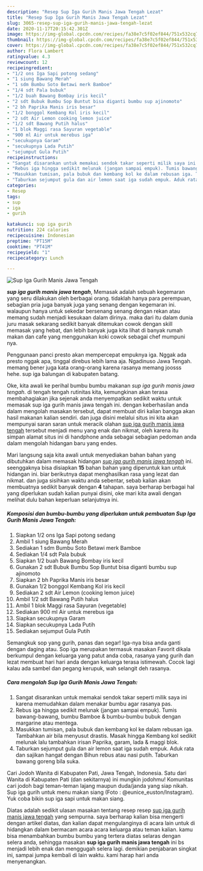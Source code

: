 ```yaml
---
description: "Resep Sup Iga Gurih Manis Jawa Tengah Lezat"
title: "Resep Sup Iga Gurih Manis Jawa Tengah Lezat"
slug: 3065-resep-sup-iga-gurih-manis-jawa-tengah-lezat
date: 2020-11-17T20:15:42.301Z
image: https://img-global.cpcdn.com/recipes/fa38e7c5f02ef844/751x532cq70/sup-iga-gurih-manis-jawa-tengah-foto-resep-utama.jpg
thumbnail: https://img-global.cpcdn.com/recipes/fa38e7c5f02ef844/751x532cq70/sup-iga-gurih-manis-jawa-tengah-foto-resep-utama.jpg
cover: https://img-global.cpcdn.com/recipes/fa38e7c5f02ef844/751x532cq70/sup-iga-gurih-manis-jawa-tengah-foto-resep-utama.jpg
author: Flora Lambert
ratingvalue: 4.3
reviewcount: 12
recipeingredient:
- "1/2 ons Iga Sapi potong sedang"
- "1 siung Bawang Merah"
- "1 sdm Bumbu Soto Betawi merk Bamboe"
- "1/4 sdt Pala bubuk"
- "1/2 buah Bawang Bombay iris kecil"
- "2 sdt Bubuk Bumbu Sop Buntut bisa diganti bumbu sup ajinomoto"
- "2 bh Paprika Manis iris besar"
- "1/2 bonggol Kembang Kol iris kecil"
- "2 sdt Air Lemon cooking lemon juice"
- "1/2 sdt Bawang Putih halus"
- "1 blok Maggi rasa Sayuran vegetable"
- "900 ml Air untuk merebus iga"
- "secukupnya Garam"
- "secukupnya Lada Putih"
- "sejumput Gula Putih"
recipeinstructions:
- "Sangat disarankan untuk memakai sendok takar seperti milik saya ini karena memudahkan dalam menakar bumbu agar rasanya pas."
- "Rebus iga hingga sedikit melunak (jangan sampai empuk). Tumis bawang-bawang, bumbu Bamboe &amp; bumbu-bumbu bubuk dengan margarine atau mentega."
- "Masukkan tumisan, pala bubuk dan kembang kol ke dalam rebusan iga. Tambahkan air bila menyusut drastis. Masak hingga Kembang kol sedikit melunak lalu tambahkan irisan Paprika, garam, lada &amp; maggi blok."
- "Taburkan sejumput gula dan air lemon saat iga sudah empuk. Aduk rata dan sajikan hangat dengan Bihun rebus atau nasi putih. Taburkan bawang goreng bila suka."
categories:
- Resep
tags:
- sup
- iga
- gurih

katakunci: sup iga gurih 
nutrition: 224 calories
recipecuisine: Indonesian
preptime: "PT15M"
cooktime: "PT41M"
recipeyield: "1"
recipecategory: Lunch

---
```



![Sup Iga Gurih Manis Jawa Tengah](https://img-global.cpcdn.com/recipes/fa38e7c5f02ef844/751x532cq70/sup-iga-gurih-manis-jawa-tengah-foto-resep-utama.jpg)

<b><i>sup iga gurih manis jawa tengah</i></b>, Memasak adalah sebuah kegemaran yang seru dilakukan oleh berbagai orang. tidaklah hanya para perempuan, sebagian pria juga banyak juga yang senang dengan kegemaran ini. walaupun hanya untuk sekedar bersenang senang dengan rekan atau memang sudah menjadi kesukaan dalam dirinya. maka dari itu dalam dunia juru masak sekarang sedikit banyak ditemukan cowok dengan skill memasak yang hebat, dan lebih banyak juga kita lihat di banyak rumah makan dan cafe yang menggunakan koki cowok sebagai chef mumpuni nya.

Penggunaan panci presto akan mempercepat empuknya iga. Nggak ada presto nggak apa, tinggal direbus lebih lama aja. Ngadinuso Jawa Tengah. memang bener juga kata orang-orang karena rasanya memang joosss hehe. sup iga balungan di kabupaten batang.

Oke, kita awali ke perihal bumbu bumbu makanan <i>sup iga gurih manis jawa tengah</i>. di tengah tengah rutinitas kita, kemungkinan akan terasa membahagiakan jika sejenak anda menyempatkan sedikit waktu untuk memasak sup iga gurih manis jawa tengah ini. dengan keberhasilan anda dalam mengolah masakan tersebut, dapat membuat diri kalian bangga akan hasil makanan kalian sendiri. dan juga disini melalui situs ini kita akan mempunyai saran saran untuk meracik olahan <u>sup iga gurih manis jawa tengah</u> tersebut menjadi menu yang enak dan nikmat, oleh karena itu simpan alamat situs ini di handphone anda sebagai sebagian pedoman anda dalam mengolah hidangan baru yang endes.


Mari langsung saja kita awali untuk menyediakan bahan bahan yang dibutuhkan dalam memasak hidangan <u><i>sup iga gurih manis jawa tengah</i></u> ini. seenggaknya bisa disiapkan <b>15</b> bahan bahan yang diperuntuk kan untuk hidangan ini. biar berikutnya dapat menghasilkan rasa yang lezat dan nikmat. dan juga sisihkan waktu anda sebentar, sebab kalian akan membuatnya sedikit banyak dengan <b>4</b> tahapan. saya berharap berbagai hal yang diperlukan sudah kalian punyai disini, oke mari kita awali dengan melihat dulu bahan keperluan selanjutnya ini.

<!--inarticleads1-->

##### Komposisi dan bumbu-bumbu yang diperlukan untuk pembuatan Sup Iga Gurih Manis Jawa Tengah:

1. Siapkan 1/2 ons Iga Sapi potong sedang
1. Ambil 1 siung Bawang Merah
1. Sediakan 1 sdm Bumbu Soto Betawi merk Bamboe
1. Sediakan 1/4 sdt Pala bubuk
1. Siapkan 1/2 buah Bawang Bombay iris kecil
1. Gunakan 2 sdt Bubuk Bumbu Sop Buntut bisa diganti bumbu sup ajinomoto
1. Siapkan 2 bh Paprika Manis iris besar
1. Gunakan 1/2 bonggol Kembang Kol iris kecil
1. Sediakan 2 sdt Air Lemon (cooking lemon juice)
1. Ambil 1/2 sdt Bawang Putih halus
1. Ambil 1 blok Maggi rasa Sayuran (vegetable)
1. Sediakan 900 ml Air untuk merebus iga
1. Siapkan secukupnya Garam
1. Siapkan secukupnya Lada Putih
1. Sediakan sejumput Gula Putih


Semangkuk sop yang gurih, panas dan segar! Iga-nya bisa anda ganti dengan daging atau. Sop iga merupakan termasuk masakan Favorit dikala berkumpul dengan keluarga yang patut anda coba, rasanya yang gurih dan lezat membuat hari hari anda dengan keluarga terasa istimewah. Cocok lagi kalau ada sambel dan pegang kerupuk, wah selangit deh rasanya. 

<!--inarticleads2-->

##### Cara mengolah Sup Iga Gurih Manis Jawa Tengah:

1. Sangat disarankan untuk memakai sendok takar seperti milik saya ini karena memudahkan dalam menakar bumbu agar rasanya pas.
1. Rebus iga hingga sedikit melunak (jangan sampai empuk). Tumis bawang-bawang, bumbu Bamboe &amp; bumbu-bumbu bubuk dengan margarine atau mentega.
1. Masukkan tumisan, pala bubuk dan kembang kol ke dalam rebusan iga. Tambahkan air bila menyusut drastis. Masak hingga Kembang kol sedikit melunak lalu tambahkan irisan Paprika, garam, lada &amp; maggi blok.
1. Taburkan sejumput gula dan air lemon saat iga sudah empuk. Aduk rata dan sajikan hangat dengan Bihun rebus atau nasi putih. Taburkan bawang goreng bila suka.


Cari Jodoh Wanita di Kabupaten Pati, Jawa Tengah, Indonesia. Satu dari Wanita di Kabupaten Pati (dan sekitarnya) ini mungkin jodohmu! Komunitas cari jodoh bagi teman-teman lajang maupun duda/janda yang siap nikah. Sup iga gurih untuk menu makan siang (Foto : @eunice_euston/Instagram). Yuk coba bikin sup iga sapi untuk makan siang. 

Diatas adalah sedikit ulasan masakan tentang resep resep <u>sup iga gurih manis jawa tengah</u> yang sempurna. saya berharap kalian bisa mengerti dengan artikel diatas, dan kalian dapat mengulanginya di acara lain untuk di hidangkan dalam bermacam acara acara keluarga atau teman kalian. kamu bisa menambahkan bumbu bumbu yang tertera diatas selaras dengan selera anda, sehingga masakan <b>sup iga gurih manis jawa tengah</b> ini bs menjadi lebih enak dan menggugah selera lagi. demikian penjabaran singkat ini, sampai jumpa kembali di lain waktu. kami harap hari anda menyenangkan.
